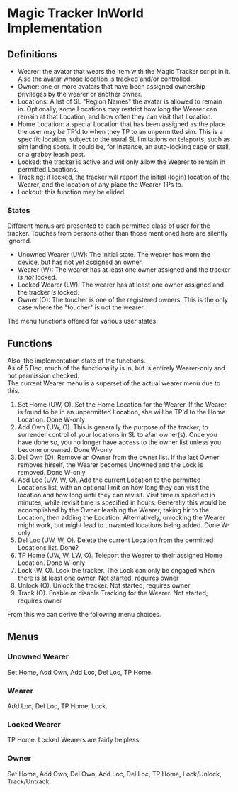# Magic Tracker InWorld Implementation

## Definitions

* Wearer: the avatar that wears the item with the Magic Tracker script in it.  Also the avatar whose location is tracked and/or controlled.
* Owner: one or more avatars that have been assigned ownership privileges by the wearer or another owner.
* Locations: A list of SL "Region Names" the avatar is allowed to remain in.  Optionally, some Locations may restrict how long the Wearer can remain at that Location, and how often they can visit that Location.
* Home Location: a special Location that has been assigned as the place the user may be TP'd to when they TP to an unpermitted sim.  This is a specific location, subject to the usual SL limitations on teleports, such as sim landing spots.  It could be, for instance, an auto-locking cage or stall, or a grabby leash post.
* Locked: the tracker is active and will only allow the Wearer to remain in permitted Locations.
* Tracking: if locked, the tracker will report the initial (login) location of the Wearer, and the location of any place the Wearer TPs to.
* Lockout: this function may be elided.

### States

Different menus are presented to each permitted class of user for the tracker.  Touches from persons other than those mentioned here are silently ignored.

* Unowned Wearer (UW): The initial state.  The wearer has worn the device, but has not yet assigned an owner.
* Wearer (W): The wearer has at least one owner assigned and the tracker _is not_ locked.
* Locked Wearer (LW): The wearer has at least one owner assigned and the tracker _is_ locked.
* Owner (O): The toucher is one of the registered owners.  This is the only case where the "toucher" is not the wearer.

The menu functions offered for various user states.

## Functions

Also, the implementation state of the functions.  
As of 5 Dec, much of the functionality is in, but is entirely Wearer-only and not permission checked.  
The current Wearer menu is a superset of the actual wearer menu due to this.

1. Set Home (UW, O).  Set the Home Location for the Wearer.  If the Wearer is found to be in an unpermitted Location, she will be TP'd to the Home Location. Done W-only
3. Add Own (UW, O).  This is generally the purpose of the tracker, to surrender control of your locations in SL to a/an owner(s).  Once you have done so, you no longer have access to the owner list unless you become unowned. Done W-only
4. Del Own (O). Remove an Owner from the owner list.  If the last Owner removes hirself, the Wearer becomes Unowned and the Lock is removed. Done W-only
5. Add Loc (UW, W, O).  Add the current Location to the permitted Locations list, with an optional limit on how long they can visit the location and how long until they can revisit.  Visit time is specified in minutes, while revisit time is specified in hours.  Generally this would be accomplished by the Owner leashing the Wearer, taking hir to the Location, then adding the Location.  Alternatively, unlocking the Wearer might work, but might lead to unwanted locations being added. Done W-only
6. Del Loc (UW, W, O).  Delete the current Location from the permitted Locations list. Done?
7. TP Home (UW, W, LW, O).  Teleport the Wearer to their assigned Home Location. Done W-only
8. Lock (W, O).  Lock the tracker.  The Lock can only be engaged when there is at least one owner. Not started, requires owner
9. Unlock (O).  Unlock the tracker. Not started, requires owner 
11. Track (O). Enable or disable Tracking for the Wearer. Not started, requires owner

From this we can derive the following menu choices.

## Menus

### Unowned Wearer

Set Home, Add Own, Add Loc, Del Loc, TP Home.

### Wearer

Add Loc, Del Loc, TP Home, Lock.

### Locked Wearer

TP Home.  Locked Wearers are fairly helpless.

### Owner

Set Home, Add Own, Del Own, Add Loc, Del Loc, TP Home, Lock/Unlock, Track/Untrack.
